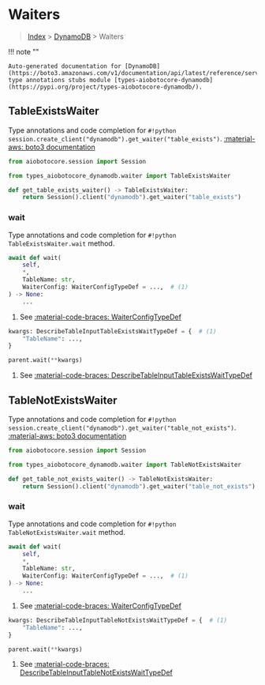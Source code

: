 # Waiters

> [Index](../README.md) > [DynamoDB](./README.md) > Waiters

!!! note ""

    Auto-generated documentation for [DynamoDB](https://boto3.amazonaws.com/v1/documentation/api/latest/reference/services/dynamodb.html#DynamoDB)
    type annotations stubs module [types-aiobotocore-dynamodb](https://pypi.org/project/types-aiobotocore-dynamodb/).

## TableExistsWaiter

Type annotations and code completion for `#!python session.create_client("dynamodb").get_waiter("table_exists")`.
[:material-aws: boto3 documentation](https://boto3.amazonaws.com/v1/documentation/api/latest/reference/services/dynamodb.html#DynamoDB.Waiter.TableExists)

```python title="Usage example"
from aiobotocore.session import Session

from types_aiobotocore_dynamodb.waiter import TableExistsWaiter

def get_table_exists_waiter() -> TableExistsWaiter:
    return Session().client("dynamodb").get_waiter("table_exists")
```


### wait

Type annotations and code completion for `#!python TableExistsWaiter.wait` method.

```python title="Method definition"
await def wait(
    self,
    *,
    TableName: str,
    WaiterConfig: WaiterConfigTypeDef = ...,  # (1)
) -> None:
    ...
```

1. See [:material-code-braces: WaiterConfigTypeDef](./type_defs.md#waiterconfigtypedef) 


```python title="Usage example with kwargs"
kwargs: DescribeTableInputTableExistsWaitTypeDef = {  # (1)
    "TableName": ...,
}

parent.wait(**kwargs)
```

1. See [:material-code-braces: DescribeTableInputTableExistsWaitTypeDef](./type_defs.md#describetableinputtableexistswaittypedef) 
## TableNotExistsWaiter

Type annotations and code completion for `#!python session.create_client("dynamodb").get_waiter("table_not_exists")`.
[:material-aws: boto3 documentation](https://boto3.amazonaws.com/v1/documentation/api/latest/reference/services/dynamodb.html#DynamoDB.Waiter.TableNotExists)

```python title="Usage example"
from aiobotocore.session import Session

from types_aiobotocore_dynamodb.waiter import TableNotExistsWaiter

def get_table_not_exists_waiter() -> TableNotExistsWaiter:
    return Session().client("dynamodb").get_waiter("table_not_exists")
```


### wait

Type annotations and code completion for `#!python TableNotExistsWaiter.wait` method.

```python title="Method definition"
await def wait(
    self,
    *,
    TableName: str,
    WaiterConfig: WaiterConfigTypeDef = ...,  # (1)
) -> None:
    ...
```

1. See [:material-code-braces: WaiterConfigTypeDef](./type_defs.md#waiterconfigtypedef) 


```python title="Usage example with kwargs"
kwargs: DescribeTableInputTableNotExistsWaitTypeDef = {  # (1)
    "TableName": ...,
}

parent.wait(**kwargs)
```

1. See [:material-code-braces: DescribeTableInputTableNotExistsWaitTypeDef](./type_defs.md#describetableinputtablenotexistswaittypedef) 
